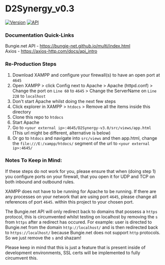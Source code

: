 # D2Synergy_v0.3

[![Version](https://img.shields.io/badge/Version-ALPHA-yellow)](https://github.com/brendanprice2003/D2Synergy_v0.3)
[![API](https://img.shields.io/badge/API-Bungie.net-green)](https://bungie-net.github.io/multi/index.html)

### Documentation Quick-Links

Bungie.net API - https://bungie-net.github.io/multi/index.html<br>
Axios - https://axios-http.com/docs/api_intro

### Re-Production Steps

1. Download XAMPP and configure your firewall(s) to have an open port at `4645`
2. Open XAMPP > click Config next to Apache > Apache (httpd.conf) > Change the port on `Line 60` to `4645` > Change the ServerName on `Line 228` to `localhost`
3. Don't start Apache whilst doing the next few steps
4. Click explorer in XAMPP > `htdocs` > Remove all the items inside this directory
5. Clone this repo to `htdocs`
6. Start Apache
7. Go to `<your external ip>:4645/D2Synergy-v3.0/src/views/app.html` (This url might be different, alternative is below)
8. Or go to `htdocs` and navigate into `src/views` and then app.html, change the `file:///E:/xampp/htdocs/` segment of the url to `<your external ip>:4645/`

### Notes To Keep in Mind:

If these steps do not work for you, please ensure that when (doing step 1) you configure ports on your firewall, that you open it for UDP and TCP on both inbound and outbound rules.

XAMPP does not have to be running for Apache to be running.
If there are any processes on your network that are using port `4645`, please change all references of port `4645`. within this project to your chosen port.

The Bungie.net API will only redirect back to domains that possess a `https` protocol, this is circumvented whilst testing on localhost by removing the `s` from `https` after a redirect has occured. 
For example: user is directed to Bungie.net from the domain `http://localhost/` and is then redirected back to `https://localhost/` because Bungie.net does not support `http` protocols. So we just remove the `s` and shazam!

Please keep in mind that this is just a feature that is present inside of development environments, SSL certs will be implemented to fully circumvent this.
